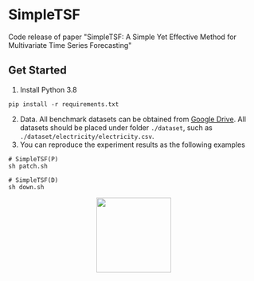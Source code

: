 # SimpleTSF
Code release of paper "SimpleTSF: A Simple Yet Effective Method for Multivariate Time Series Forecasting"

## Get Started

1. Install Python 3.8
```
pip install -r requirements.txt
```

2. Data. All benchmark datasets can be obtained from [Google Drive](https://drive.google.com/drive/folders/13Cg1KYOlzM5C7K8gK8NfC-F3EYxkM3D2). All datasets should be placed under folder `./dataset`, such as `./dataset/electricity/electricity.csv`.
3. You can reproduce the experiment results as the following examples
```
# SimpleTSF(P)
sh patch.sh

# SimpleTSF(D)
sh down.sh
```

<p align="center">
<img src=".a.png" height = "150" alt="" align=center />
<br><br>
</p>
